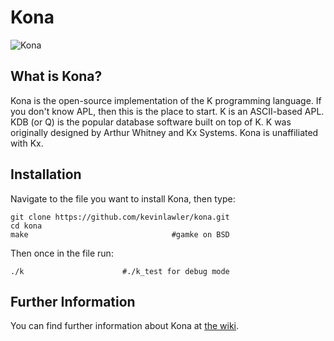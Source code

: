 # Kona

![Kona](https://raw.githubusercontent.com/kevinlawler/kona/master/Kona.png)

What is Kona?
-------------

Kona is the open-source implementation of the K programming language. If you don't know APL, then this is the place to start. K is an ASCII-based APL. KDB (or Q) is the popular database software built on top of K. K was originally designed by Arthur Whitney and Kx Systems. Kona is unaffiliated with Kx.

Installation
------------

Navigate to the file you want to install Kona, then type:

    git clone https://github.com/kevinlawler/kona.git
    cd kona
    make                                #gamke on BSD
    
Then once in the file run:

    ./k                      #./k_test for debug mode
    
Further Information
-------------------


You can find further information about Kona at [the wiki](https://github.com/kevinlawler/kona/wiki).


